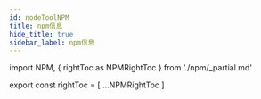 ```yaml
---
id: nodeToolNPM
title: npm信息
hide_title: true
sidebar_label: npm信息
---
```


import NPM, { rightToc as NPMRightToc } from './npm/_partial.md'

<NPM />

export const rightToc = [
  ...NPMRightToc
]

